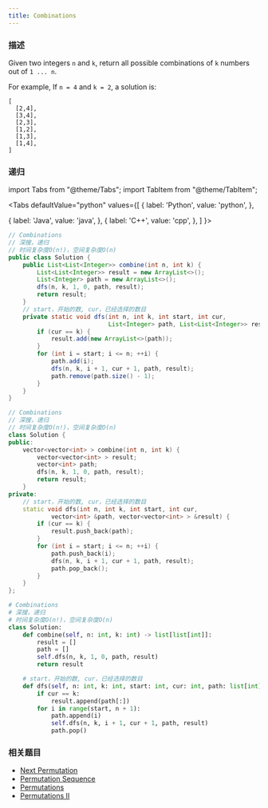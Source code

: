 ```yaml
---
title: Combinations
---
```


### 描述

Given two integers `n` and `k`, return all possible combinations of `k` numbers out of `1 ... n`.

For example,
If `n = 4` and `k = 2`, a solution is:

```
[
  [2,4],
  [3,4],
  [2,3],
  [1,2],
  [1,3],
  [1,4],
]
```

### 递归

import Tabs from "@theme/Tabs";
import TabItem from "@theme/TabItem";

<Tabs
defaultValue="python"
values={[
{ label: 'Python', value: 'python', },

{ label: 'Java', value: 'java', },
{ label: 'C++', value: 'cpp', },
]
}>
<TabItem value="java">

```java
// Combinations
// 深搜，递归
// 时间复杂度O(n!)，空间复杂度O(n)
public class Solution {
    public List<List<Integer>> combine(int n, int k) {
        List<List<Integer>> result = new ArrayList<>();
        List<Integer> path = new ArrayList<>();
        dfs(n, k, 1, 0, path, result);
        return result;
    }
    // start，开始的数, cur，已经选择的数目
    private static void dfs(int n, int k, int start, int cur,
                            List<Integer> path, List<List<Integer>> result) {
        if (cur == k) {
            result.add(new ArrayList<>(path));
        }
        for (int i = start; i <= n; ++i) {
            path.add(i);
            dfs(n, k, i + 1, cur + 1, path, result);
            path.remove(path.size() - 1);
        }
    }
}
```

</TabItem>
<TabItem value="cpp">

```cpp
// Combinations
// 深搜，递归
// 时间复杂度O(n!)，空间复杂度O(n)
class Solution {
public:
    vector<vector<int> > combine(int n, int k) {
        vector<vector<int> > result;
        vector<int> path;
        dfs(n, k, 1, 0, path, result);
        return result;
    }
private:
    // start，开始的数, cur，已经选择的数目
    static void dfs(int n, int k, int start, int cur,
            vector<int> &path, vector<vector<int> > &result) {
        if (cur == k) {
            result.push_back(path);
        }
        for (int i = start; i <= n; ++i) {
            path.push_back(i);
            dfs(n, k, i + 1, cur + 1, path, result);
            path.pop_back();
        }
    }
};
```

</TabItem>

<TabItem value="python">

```python
# Combinations
# 深搜，递归
# 时间复杂度O(n!)，空间复杂度O(n)
class Solution:
    def combine(self, n: int, k: int) -> list[list[int]]:
        result = []
        path = []
        self.dfs(n, k, 1, 0, path, result)
        return result

    # start，开始的数, cur，已经选择的数目
    def dfs(self, n: int, k: int, start: int, cur: int, path: list[int], result: list[list[int]]) -> None:
        if cur == k:
            result.append(path[:])
        for i in range(start, n + 1):
            path.append(i)
            self.dfs(n, k, i + 1, cur + 1, path, result)
            path.pop()
```

</TabItem>
</Tabs>

### 相关题目

- [Next Permutation](../array/next-permutation.md)
- [Permutation Sequence](../array/permutation-sequence.md)
- [Permutations](permutations.md)
- [Permutations II](permutations-ii.md)
